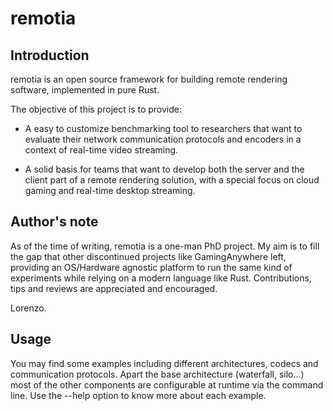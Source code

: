 # remotia

## Introduction

remotia is an open source framework for building remote rendering software, implemented in pure Rust.

The objective of this project is to provide:

- A easy to customize benchmarking tool to researchers that want to evaluate their network communication protocols and encoders in a context of real-time video streaming.

- A solid basis for teams that want to develop both the server and the client part of a remote rendering solution, with a special focus on cloud gaming and real-time desktop streaming.

## Author's note

As of the time of writing, remotia is a one-man PhD project. My aim is to fill the gap that other discontinued projects like GamingAnywhere left, providing an OS/Hardware agnostic platform to run the same kind of experiments while relying on a modern language like Rust.
Contributions, tips and reviews are appreciated and encouraged.

Lorenzo.

## Usage

You may find some examples including different architectures, codecs and communication protocols. Apart the base architecture (waterfall, silo...) most of the other components are configurable at runtime via the command line. Use the --help option to know more about each example.